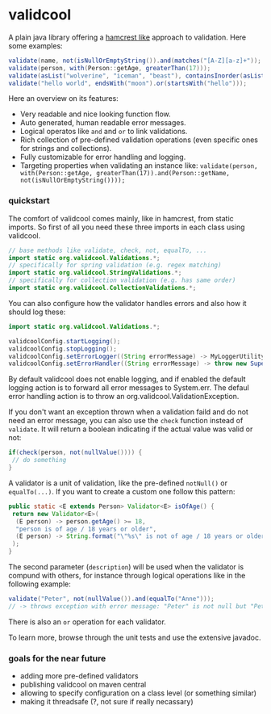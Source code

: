 # validcool

A plain java library offering a [hamcrest like](https://code.google.com/p/hamcrest/) approach to validation. Here some examples:

```java
validate(name, not(isNullOrEmptyString()).and(matches("[A-Z][a-z]+"));
validate(person, with(Person::getAge, greaterThan(17)));
validate(asList("wolverine", "iceman", "beast"), containsInorder(asList("storm", "xavier", "wolverine", "iceman", "beast", "rouge")));
validate("hello world", endsWith("moon").or(startsWith("hello")));
```

Here an overview on its features:

* Very readable and nice looking function flow.
* Auto generated, human readable error messages.
* Logical operatos like `and` and `or` to link validations.
* Rich collection of pre-defined validation operations (even specific ones for strings and collections).
* Fully customizable for error handling and logging.
* Targeting properties when validating an instance like: `validate(person, with(Person::getAge, greaterThan(17)).and(Person::getName, not(isNullOrEmptyString())));`

### quickstart
The comfort of validcool comes mainly, like in hamcrest, from static imports. So first of all you need these three imports in each class using validcool.

```java
// base methods like validate, check, not, equalTo, ...
import static org.validcool.Validations.*;
// specifically for spring validation (e.g. regex matching)
import static org.validcool.StringValidations.*;
// specifically for collection validation (e.g. has same order)
import static org.validcool.CollectionValidations.*;
```

You can also configure how the validator handles errors and also how it should log these:

```java
import static org.validcool.Validations.*;

validcoolConfig.startLogging();
validcoolConfig.stopLogging();
validcoolConfig.setErrorLogger((String errorMessage) -> MyLoggerUtility.logValidationError(errorMessage));
validcoolConfig.setErrorHandler((String errorMessage) -> throw new SuperCoolAndCustomValidationException(errorMessage));
```

By default validcool does not enable logging, and if enabled the default logging action is to forward all error messages to System.err.
The defaul error handling action is to throw an org.validcool.ValidationException.

If you don't want an exception thrown when a validation faild and do not need an error message, you can also use the `check` function instead of `validate`. It will return a boolean indicating if the actual value was valid or not:

```java
if(check(person, not(nullValue()))) {
 // do something
}
```

A validator is a unit of validation, like the pre-defined `notNull()` or `equalTo(...)`. If you want to create a custom one follow this pattern:

```java
public static <E extends Person> Validator<E> isOfAge() {
 return new Validator<E>(
  (E person) -> person.getAge() >= 18,
  "person is of age / 18 years or older",
  (E person) -> String.format("\"%s\" is not of age / 18 years or older", person.toString())
 );
}
```

The second parameter (`description`) will be used when the validator is compund with others, for instance through logical operations like in the following example:

```java
validate("Peter", not(nullValue()).and(equalTo("Anne")));
// -> throws exception with error message: "Peter" is not null but "Peter" not equal to "Anne"
```

There is also an `or` operation for each validator.

To learn more, browse through the unit tests and use the extensive javadoc.

### goals for the near future

* adding more pre-defined validators
* publishing validcool on maven central
* allowing to specify configuration on a class level (or something similar)
* making it threadsafe (?, not sure if really necassary)
